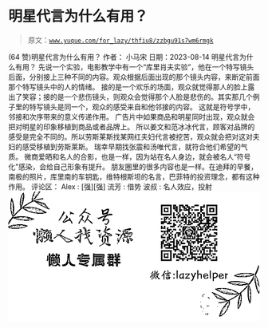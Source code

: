 # 明星代言为什么有用？

> 原文：[`www.yuque.com/for_lazy/thfiu8/zzbgu91s7wm6rmgk`](https://www.yuque.com/for_lazy/thfiu8/zzbgu91s7wm6rmgk)

<ne-h2 id="9e81df56" data-lake-id="9e81df56"><ne-heading-ext><ne-heading-anchor></ne-heading-anchor><ne-heading-fold></ne-heading-fold></ne-heading-ext><ne-heading-content><ne-text id="u509c656e">(64 赞)明星代言为什么有用？</ne-text></ne-heading-content></ne-h2> <ne-p id="u177543d5" data-lake-id="u177543d5"><ne-text id="u517e8a06">作者： 小马宋</ne-text></ne-p> <ne-p id="u4ac39b02" data-lake-id="u4ac39b02"><ne-text id="u94c7f09a">日期：2023-08-14</ne-text></ne-p> <ne-p id="u9fa45762" data-lake-id="u9fa45762"><ne-text id="udde25677">明星代言为什么有用？</ne-text></ne-p> <ne-p id="u3e0982d8" data-lake-id="u3e0982d8"><ne-text id="ubb1c021b">先说一个实验，电影教学中有一个“库里肖夫实验”，他在一个特写镜头后面，分别接上三种不同的内容。观众根据后面出现的那个镜头内容，来断定前面那个特写镜头中的人的情绪。</ne-text></ne-p> <ne-p id="u0a474a04" data-lake-id="u0a474a04"><ne-text id="uf49bb13f">接的是一个欢乐的场面，观众就觉得那人的脸上露出了笑容；接的是一个悲伤镜头，则观众会觉得那个人脸是悲伤的。其实那几个例子里的特写镜头是同一个，观众的感受来自和他邻接的内容。</ne-text></ne-p> <ne-p id="u0959b28e" data-lake-id="u0959b28e"><ne-text id="uaca97745">这就是符号学中，邻接和次序带来的意义传递作用。</ne-text></ne-p> <ne-p id="u690ca606" data-lake-id="u690ca606"><ne-text id="ubfd7ca77">广告片中如果商品和明星同时出现，观众就会把对明星的印象移植到商品或者品牌上。</ne-text></ne-p> <ne-p id="u2b870145" data-lake-id="u2b870145"><ne-text id="u1fd76dac">所以姜文和范冰冰代言，顾客对品牌的感受是完全不同的。所以劳斯莱斯找某网红夫妇代言被挖苦，观众就会把对这对夫妇的感受移植到劳斯莱斯。</ne-text></ne-p> <ne-p id="u50e96258" data-lake-id="u50e96258"><ne-text id="u09f38d57">瑞幸早期找张震和汤唯代言，就符合他们希望的气质。</ne-text></ne-p> <ne-p id="ueff6dc68" data-lake-id="ueff6dc68"><ne-text id="u2f3f777e">微商爱晒和名人的合影，也是一样，因为站在名人身边，就会被名人“符号化”感染，会给自己形象有提升。</ne-text></ne-p> <ne-p id="u9534fe05" data-lake-id="u9534fe05"><ne-text id="u8de7968c">朋友圈里的很多内容也是一样。在迪拜的早餐，南极的照片，库里南的车钥匙，维特根斯坦的名言，巴菲特的投资理念，都有这种作用。</ne-text></ne-p> <ne-hole id="ud495bd42" data-lake-id="ud495bd42"><ne-card data-card-name="hr" data-card-type="block" id="YSSy1" data-event-boundary="card"><ne-p id="u416b17ec" data-lake-id="u416b17ec"><ne-text id="u24463d4d">评论区：</ne-text></ne-p> <ne-p id="u220df007" data-lake-id="u220df007"><ne-text id="u6241e950">Alex : [强][强]</ne-text> <ne-text id="u3ac3eb42">流芳 : 借势</ne-text> <ne-text id="u50bbc357">波叔 : 名人效应，投射</ne-text></ne-p> <ne-p id="u64f0be88" data-lake-id="u64f0be88"><ne-card data-card-name="image" data-card-type="inline" id="rqyKa" data-event-boundary="card">![](img/894d30a529e7c37bcd3392323c99941c.png)  <ne-hole id="u4a7d7dc3" data-lake-id="u4a7d7dc3"><ne-card data-card-name="hr" data-card-type="block" id="vQCxB" data-event-boundary="card"></ne-card></ne-hole></ne-card></ne-p></ne-card></ne-hole>